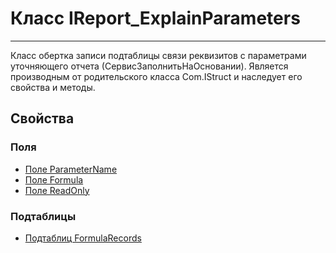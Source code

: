 ﻿---
Link: CMP.Rec.Properties.IReport_ExplainParameters
---

<!--- Навигация
[Имя проекта](#)
-->

# Класс IReport_ExplainParameters
---

Класс обертка записи подтаблицы связи реквизитов с параметрами уточняющего отчета (СервисЗаполнитьНаОсновании).
Является производным от родительского класса Com.IStruct и наследует его свойства и методы.

<!---
## Примеры
-->

## Свойства

<!--
### Типы
* [Тип 1](#)
-->

### Поля
* [Поле ParameterName](ParameterName)
* [Поле Formula](Formula)
* [Поле ReadOnly](ReadOnly)

### Подтаблицы
* [Подтаблиц FormulaRecords](FormulaRecords)
